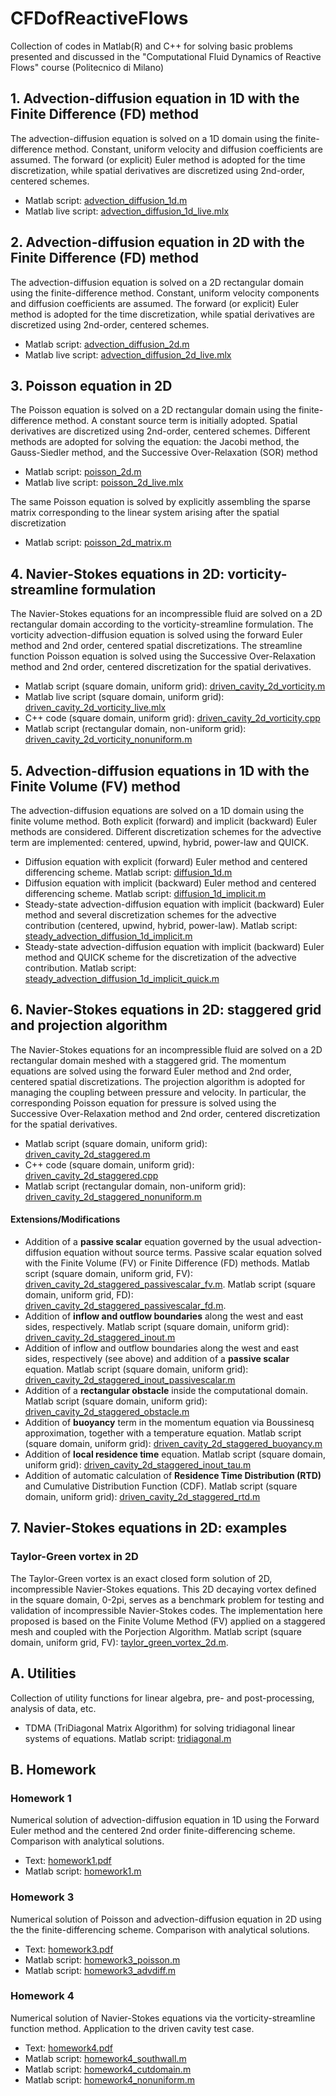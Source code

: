 # CFDofReactiveFlows
Collection of codes in Matlab(R) and C++ for solving basic problems presented and discussed in the "Computational Fluid Dynamics of Reactive Flows" course (Politecnico di Milano)

## 1. Advection-diffusion equation in 1D with the Finite Difference (FD) method
The advection-diffusion equation is solved on a 1D domain using the finite-difference method. Constant, uniform velocity and diffusion coefficients are assumed. The forward (or explicit) Euler method is adopted for the time discretization, while spatial derivatives are discretized using 2nd-order, centered schemes.
* Matlab script: [advection_diffusion_1d.m](codes/finite_difference/advection_diffusion_1d.m)
* Matlab live script: [advection_diffusion_1d_live.mlx](codes/finite_difference/advection_diffusion_1d_live.mlx)

## 2. Advection-diffusion equation in 2D with the Finite Difference (FD) method
The advection-diffusion equation is solved on a 2D rectangular domain using the finite-difference method. Constant, uniform velocity components and diffusion coefficients are assumed. The forward (or explicit) Euler method is adopted for the time discretization, while spatial derivatives are discretized using 2nd-order, centered schemes.
* Matlab script: [advection_diffusion_2d.m](codes/finite_difference/advection_diffusion_2d.m)
* Matlab live script: [advection_diffusion_2d_live.mlx](codes/finite_difference/advection_diffusion_2d_live.mlx)

## 3. Poisson equation in 2D
The Poisson equation is solved on a 2D rectangular domain using the finite-difference method. A constant source term is initially adopted. Spatial derivatives are discretized using 2nd-order, centered schemes. Different methods are adopted for solving the equation: the Jacobi method, the Gauss-Siedler method, and the Successive Over-Relaxation (SOR) method
* Matlab script: [poisson_2d.m](codes/finite_difference/poisson_2d.m)
* Matlab live script: [poisson_2d_live.mlx](codes/finite_difference/poisson_2d_live.mlx)

The same Poisson equation is solved by explicitly assembling the sparse matrix corresponding to the linear system arising after the spatial discretization
* Matlab script: [poisson_2d_matrix.m](codes/finite_difference/poisson_2d_matrix.m)

## 4. Navier-Stokes equations in 2D: vorticity-streamline formulation
The Navier-Stokes equations for an incompressible fluid are solved on a 2D rectangular domain according to the vorticity-streamline formulation. The vorticity advection-diffusion equation is solved using the forward Euler method and 2nd order, centered spatial discretizations. The streamline function Poisson equation is solved using the Successive Over-Relaxation method and 2nd order, centered discretization for the spatial derivatives. 
* Matlab script (square domain, uniform grid): [driven_cavity_2d_vorticity.m](codes/driven_cavity/driven_cavity_2d_vorticity.m)
* Matlab live script (square domain, uniform grid): [driven_cavity_2d_vorticity_live.mlx](codes/driven_cavity/driven_cavity_2d_vorticity_live.mlx)
* C++ code (square domain, uniform grid): [driven_cavity_2d_vorticity.cpp](codes/driven_cavity/driven_cavity_2d_vorticity.cpp)
* Matlab script (rectangular domain, non-uniform grid): [driven_cavity_2d_vorticity_nonuniform.m](codes/driven_cavity/driven_cavity_2d_vorticity_nonuniform.m)

## 5. Advection-diffusion equations in 1D with the Finite Volume (FV) method
The advection-diffusion equations are solved on a 1D domain using the finite volume method. Both explicit (forward) and implicit (backward) Euler methods are considered. Different discretization schemes for the advective term are implemented: centered, upwind, hybrid, power-law and QUICK.
* Diffusion equation with explicit (forward) Euler method and centered differencing scheme. Matlab script: [diffusion_1d.m](codes/finite_volume/diffusion_1d.m)
* Diffusion equation with implicit (backward) Euler method and centered differencing scheme. Matlab script: [diffusion_1d_implicit.m](codes/finite_volume/diffusion_1d_implicit.m)
* Steady-state advection-diffusion equation with implicit (backward) Euler method and several discretization schemes for the advective contribution (centered, upwind, hybrid, power-law). Matlab script: [steady_advection_diffusion_1d_implicit.m](codes/finite_volume/steady_advection_diffusion_1d_implicit.m)
* Steady-state advection-diffusion equation with implicit (backward) Euler method and QUICK scheme for the discretization of the advective contribution. Matlab script: [steady_advection_diffusion_1d_implicit_quick.m](codes/finite_volume/steady_advection_diffusion_1d_implicit_quick.m)

## 6. Navier-Stokes equations in 2D: staggered grid and projection algorithm
The Navier-Stokes equations for an incompressible fluid are solved on a 2D rectangular domain meshed with a staggered grid. The momentum equations are solved using the forward Euler method and 2nd order, centered spatial discretizations. The projection algorithm is adopted for managing the coupling between pressure and velocity. In particular, the corresponding Poisson equation for pressure is solved using the Successive Over-Relaxation method and 2nd order, centered discretization for the spatial derivatives. 
* Matlab script (square domain, uniform grid): [driven_cavity_2d_staggered.m](codes/driven_cavity/driven_cavity_2d_staggered.m)
* C++ code (square domain, uniform grid): [driven_cavity_2d_staggered.cpp](codes/driven_cavity/driven_cavity_2d_staggered.cpp)
* Matlab script (rectangular domain, non-uniform grid): [driven_cavity_2d_staggered_nonuniform.m](codes/driven_cavity/driven_cavity_2d_staggered_nonuniform.m)

#### Extensions/Modifications
* Addition of a **passive scalar** equation governed by the usual advection-diffusion equation without source terms. Passive scalar equation solved with the Finite Volume (FV) or Finite Difference (FD) methods. Matlab script (square domain, uniform grid, FV): [driven_cavity_2d_staggered_passivescalar_fv.m](codes/driven_cavity/driven_cavity_2d_staggered_passivescalar_fv.m). Matlab script (square domain, uniform grid, FD): [driven_cavity_2d_staggered_passivescalar_fd.m](codes/driven_cavity/driven_cavity_2d_staggered_passivescalar_fd.m). 
* Addition of **inflow and outflow boundaries** along the west and east sides, respectively. Matlab script (square domain, uniform grid): [driven_cavity_2d_staggered_inout.m](codes/driven_cavity/driven_cavity_2d_staggered_inout.m)
* Addition of inflow and outflow boundaries along the west and east sides, respectively (see above) and addition of a **passive scalar** equation. Matlab script (square domain, uniform grid): [driven_cavity_2d_staggered_inout_passivescalar.m](codes/driven_cavity/driven_cavity_2d_staggered_inout_passivescalar.m)
* Addition of a **rectangular obstacle** inside the computational domain. Matlab script (square domain, uniform grid): [driven_cavity_2d_staggered_obstacle.m](codes/driven_cavity/driven_cavity_2d_obstacle.m)
* Addition of **buoyancy** term in the momentum equation via Boussinesq approximation, together with a temperature equation. Matlab script (square domain, uniform grid): [driven_cavity_2d_staggered_buoyancy.m](codes/driven_cavity/driven_cavity_2d_staggered_buoyancy.m)
* Addition of **local residence time** equation. Matlab script (square domain, uniform grid): [driven_cavity_2d_staggered_inout_tau.m](codes/driven_cavity/driven_cavity_2d_staggered_inout_tau.m)
* Addition of automatic calculation of **Residence Time Distribution (RTD)** and Cumulative Distribution Function (CDF). Matlab script (square domain, uniform grid): [driven_cavity_2d_staggered_rtd.m](codes/driven_cavity/driven_cavity_2d_staggered_rtd.m)

## 7. Navier-Stokes equations in 2D: examples
### Taylor-Green vortex in 2D
The Taylor-Green vortex is an exact closed form solution of 2D, incompressible Navier-Stokes equations. This 2D decaying vortex defined in the square domain, 0-2pi, serves as a benchmark problem for testing and validation of incompressible Navier-Stokes codes. The implementation here proposed is based on the Finite Volume Method (FV) applied on a staggered mesh and coupled with the Porjection Algorithm. Matlab script (square domain, uniform grid, FV): [taylor_green_vortex_2d.m](codes/driven_cavity/taylor_green_vortex_2d.m).

## A. Utilities
Collection of utility functions for linear algebra, pre- and post-processing, analysis of data, etc.
* TDMA (TriDiagonal Matrix Algorithm) for solving tridiagonal linear systems of equations. Matlab script: [tridiagonal.m](codes/utilities/tridiagonal.m)

## B. Homework
### Homework 1
Numerical solution of advection-diffusion equation in 1D using the Forward Euler method and the centered 2nd order finite-differencing scheme. Comparison with analytical solutions.
* Text: [homework1.pdf](codes/homework/Homework1.pdf)
* Matlab script: [homework1.m](codes/homework/homework1.m)
### Homework 3
Numerical solution of Poisson and advection-diffusion equation in 2D using the the finite-differencing scheme. Comparison with analytical solutions.
* Text: [homework3.pdf](codes/homework/Homework3.pdf)
* Matlab script: [homework3_poisson.m](codes/homework/homework3_poisson.m)
* Matlab script: [homework3_advdiff.m](codes/homework/homework3_advdiff.m)
### Homework 4
Numerical solution of Navier-Stokes equations via the vorticity-streamline function method. Application to the driven cavity test case.
* Text: [homework4.pdf](codes/homework/Homework4.pdf)
* Matlab script: [homework4_southwall.m](codes/homework/homework4_southwall.m)
* Matlab script: [homework4_cutdomain.m](codes/homework/homework4_cutdomain.m)
* Matlab script: [homework4_nonuniform.m](codes/homework/homework4_nonuniform.m)

